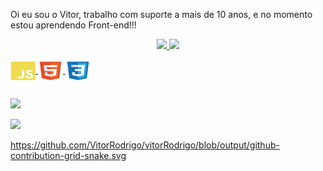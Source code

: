 
Oi eu sou o Vitor, trabalho com suporte a mais de 10 anos, e no momento estou aprendendo Front-end!!!
<div align="center">
  <a href="https://github.com/VitorRodrigo">
  <img height="180em" src="https://github-readme-stats.vercel.app/api?username=VitorRodrigo&show_icons=true&theme=dark&include_all_commits=true&count_private=true"/>
  <img height="180em" src="https://github-readme-stats.vercel.app/api/top-langs/?username=VitorRodrigo&layout=compact&langs_count=7&theme=dark"/>
</div>
  
  <div style="display: inline_block"><br>
  <img align="center" alt="vitor-Js" height="30" width="40" src="https://raw.githubusercontent.com/devicons/devicon/master/icons/javascript/javascript-plain.svg">
  <img align="center" alt="vitor-HTML" height="30" width="40" src="https://raw.githubusercontent.com/devicons/devicon/master/icons/html5/html5-original.svg">
  <img align="center" alt="vitor-CSS" height="30" width="40" src="https://raw.githubusercontent.com/devicons/devicon/master/icons/css3/css3-original.svg">
  
 
 
</div>
  
  ##
  
  <div> 
  
  <a href="https://www.instagram.com/vitorr07/" target="_blank"><img src="https://img.shields.io/badge/-Instagram-%23E4405F?style=for-the-badge&logo=instagram&logoColor=white" target="_blank"></a>
 	
  <a href="https://www.linkedin.com/in/vitor-rodrigo-de-araujo-b61425157/" target="_blank"><img src="https://img.shields.io/badge/-LinkedIn-%230077B5?style=for-the-badge&logo=linkedin&logoColor=white" target="_blank"></a> 
  </div>
  
https://github.com/VitorRodrigo/vitorRodrigo/blob/output/github-contribution-grid-snake.svg
  
